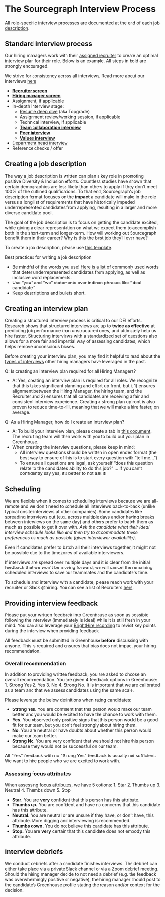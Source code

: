 # The Sourcegraph Interview Process
 
All role-specific interview processes are documented at the end of each [job description](https://boards.greenhouse.io/sourcegraph91).
 
## Standard interview process
 
Our hiring managers work with their [assigned recruiter](https://about.sourcegraph.com/handbook/talent#talent-team-members) to create an optimal interview plan for their role. Below is an example. All steps in bold are strongly encouraged.
 
We strive for consistency across all interviews.  Read more about our interviews [here](https://about.sourcegraph.com/handbook/talent/types_of_interviews)
 
- [**Recruiter screen**](https://about.sourcegraph.com/handbook/talent/types_of_interviews#recruiter-screen)
- [**Hiring manager screen**](https://about.sourcegraph.com/handbook/talent/types_of_interviews#hiring-manager-screen)
- Assignment, if applicable
- In-depth Interview stage:
  -  [Resume deep dive](https://about.sourcegraph.com/handbook/talent/types_of_interviews#resume-deep-dive) (aka Topgrade)
  -  Assignment review/working session, if applicable
  -  Technical interview, if applicable
  -  [**Team collaboration interview**](https://about.sourcegraph.com/handbook/talent/types_of_interviews#team-collaboration-interview)
  -  [**Peer interview**](https://about.sourcegraph.com/handbook/talent/types_of_interviews#peer-interview)
  -  [**Values interview**](https://about.sourcegraph.com/handbook/talent/types_of_interviews#values-interview)
- [Department head interview](https://about.sourcegraph.com/handbook/talent/types_of_interviews#department-head-interview-30-45-minutes)
- Reference checks / offer
 
## Creating a job description
 
The way a job description is written can plan a key role in promoting positive Diversity & Inclusion efforts. Countless studies have shown that certain demographics are less likely than others to apply if they don’t meet 100% of the outlined qualifications.  To that end, Sourcegraph's job description format focuses on the **impact** a candidate will make in the role versus a long list of requirements that have historically impeded underrepresented candidates from applying, resulting in a larger and more diverse candidate pool. 
 
The goal of the job description is to focus on getting the candidate excited, while giving a clear representation on what we expect them to accomplish both in the short-term and longer-term.  How will working out Sourcegraph benefit them in their career?  Why is this the best job they’ll ever have?
 
To create a job description, please use [this template](https://docs.google.com/document/d/1rJAYyARbegvvH_e-VTrHoFhU9cDG5WfHov3L12NeCO8/edit).
 
Best practices for writing a job description

- Be mindful of the words you use!  [Here is a list](https://docs.google.com/document/d/1HOLapvWgrD361l2u50nms_q_SZzU__IGxZSj9-1OZbM/edit) of commonly used words that deter underrepresented candidates from applying, as well as inclusive word replacements. 
- Use “you” and “we” statements over indirect phrases like “ideal candidate.”
- Keep descriptions and bullets short.
 
## Creating an interview plan
 
Creating a structured interview process is critical to our DEI efforts.  Research shows that structured interviews are up to **twice as effective** at predicting job performance than unstructured ones, and ultimately help us hire faster.  Structuring interviews with a standardized set of questions also allows for a more fair and impartial way of assessing candidates, which helps remove unconscious biases. 

Before creating your interview plan, you may find it helpful to read about the [types of interviews](https://about.sourcegraph.com/handbook/talent/types_of_interviews) other hiring managers have leveraged in the past.
 
Q: Is creating an interview plan required for all Hiring Managers?

- A: Yes, creating an interview plan is required for all roles.  We recognize that this takes significant planning and effort up front, but it 1) ensures alignment between the Hiring Manager, the hiring team, and the Recruiter and 2) ensures that all candidates are receiving a fair and consistent interview experience.  Creating a strong plan upfront is also proven to reduce time-to-fill, meaning that we will make a hire faster, on average. 
 
Q: As a Hiring Manager, how do I create an interview plan?

- A: To build your interview plan, please create a tab in [this document](https://docs.google.com/spreadsheets/d/1pMG_K3pf_pP_AIvy8jjOKc-h6htDJ5QkvEMD3prAQ5Y/edit#gid=1566158302).  The recruiting team will then work with you to build out your plan in Greenhouse.
- When creating the interview questions, please keep in mind:
  - All interview questions should be written in open ended format (the best way to ensure of this is to start every question with “tell me…”)
  - To ensure all questions are legal, ask yourself “does this question relate to the candidate’s ability to do this job?” … if you can’t confidently say yes, it’s better to not ask it!
 
## Scheduling
 
We are flexible when it comes to scheduling interviews because we are all-remote and we don't need to schedule all interviews back-to-back (unlike typical onsite interviews at other companies). Some candidates like spreading interviews out (e.g., across multiple days and/or having breaks between interviews on the same day) and others prefer to batch them as much as possible to get it over with. *Ask the candidate what their ideal interview schedule looks like and then try to accommodate those preferences as much as possible (given interviewer availability)*.
 
Even if candidates prefer to batch all their interviews together, it might not be possible due to the timezones of available interviewers.
 
If interviews are spread over multiple days and it is clear from the initial feedback that we won't be moving forward, we will cancel the remaining scheduled interviews to save our teammates and the candidate's time.
 
To schedule and interview with a candidate, please reach work with your recruiter or Slack @hiring.  You can see a list of Recruiters [here](https://about.sourcegraph.com/handbook/talent/hiring/how_recruiting_interfaces_with_hiring_managers#the-talent-team).
 
## Providing interview feedback
 
Please put your written feedback into Greenhouse as soon as possible following the interview (immediately is ideal) while it is still fresh in your mind.  You can also leverage your [BrightHire recording](https://about.sourcegraph.com/handbook/talent/hiring/guide_to_using_brighthire) to revisit key points during the interview when providing feedback.
 
All feedback must be submitted in Greenhouse **before** discussing with anyone. This is required and ensures that bias does not impact your hiring recommendation.
 
### Overall recommendation
 
In addition to providing written feedback, you are asked to choose an overall recommendation.  You are given 4 feedback options in Greenhouse: 1. Strong Yes 2. Yes 3. No 4. Strong No. It is important that we are calibrated as a team and that we assess candidates using the same scale.

Please leverage the below definitions when rating candidates: 

- **Strong Yes**. You are confident that this person would make our team better and you would be excited to have the chance to work with them.
- **Yes**. You observed only positive signs that this person would be a good fit for our team, but you don't feel strongly about hiring them.
- **No**. You are neutral or have doubts about whether this person would make our team better.
- **Strong No**. You are very confident that we should not hire this person because they would not be successful on our team.
 
All "Yes" feedback with no "Strong Yes" feedback is usually not sufficient. We want to hire people who we are excited to work with.

### Assessing focus attributes 

When assessing [focus attributes](https://support.greenhouse.io/hc/en-us/articles/360018399451-Scorecard-focus-attributes), we have 5 options: 1. Star 2. Thumbs up 3. Neutral 4. Thumbs down 5. Stop

- **Star**. You are **very** confident that this person has this attribute.
- **Thumbs up.** You are confident and have no concerns that this candidate has this attribute.
- **Neutral.** You are neutral or are unsure if they have, or don't have, this attribute. More digging and interviewing is recommended. 
- **Thumbs down.** You do not believe this candidate has this attribute.
- **Stop.** You are **very** certain that this candidate does not embody this attribute.
 
## Interview debriefs
 
We conduct debriefs after a candidate finishes interviews. The debrief can either take place via a private Slack channel or via a Zoom debrief meeting.  Should the hiring manager decide to not need a debrief (e.g. the feedback was overwhelmingly positive or negative), the hiring manager should post to the candidate’s Greenhouse profile stating the reason and/or context for the decision.
